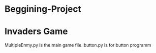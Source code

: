 # Beggining-Project
# Invaders Game
MultipleEnmy.py is the main game file.
button.py is for button programm
